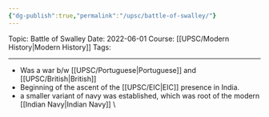 ```yaml
---
{"dg-publish":true,"permalink":"/upsc/battle-of-swalley/"}
---
```


Topic: Battle of Swalley
Date: 2022-06-01
Course: [[UPSC/Modern History\|Modern History]]
Tags: 

---



- Was a war b/w [[UPSC/Portuguese\|Portuguese]] and [[UPSC/British\|British]]
- Beginning of the ascent of the [[UPSC/EIC\|EIC]] presence in India. 
- a smaller variant of navy was established, which was root of the modern [[Indian Navy\|Indian Navy]]
\